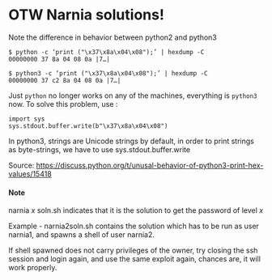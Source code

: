# OTW Narnia solutions!

Note the difference in behavior between python2 and python3

    $ python -c ‘print ("\x37\x8a\x04\x08");’ | hexdump -C
    00000000 37 8a 04 08 0a |7…|

    $ python3 -c ‘print ("\x37\x8a\x04\x08");’ | hexdump -C
    00000000 37 c2 8a 04 08 0a |7…|

Just `python` no longer works on any of the machines, everything is `python3` now. To solve this problem, use :

    import sys
    sys.stdout.buffer.write(b"\x37\x8a\x04\x08")

In python3, strings are Unicode strings by default, in order to print strings as byte-strings, we have to use sys.stdout.buffer.write

Source: https://discuss.python.org/t/unusal-behavior-of-python3-print-hex-values/15418


#### Note
narnia _x_ soln.sh indicates that it is the solution to get the password of level _x_ 

Example - narnia2soln.sh contains the solution which has to be run as user narnia1, and spawns a shell of user narnia2.

If shell spawned does not carry privileges of the owner, try closing the ssh session and login again, and use the same exploit again, chances are, it will work properly.
